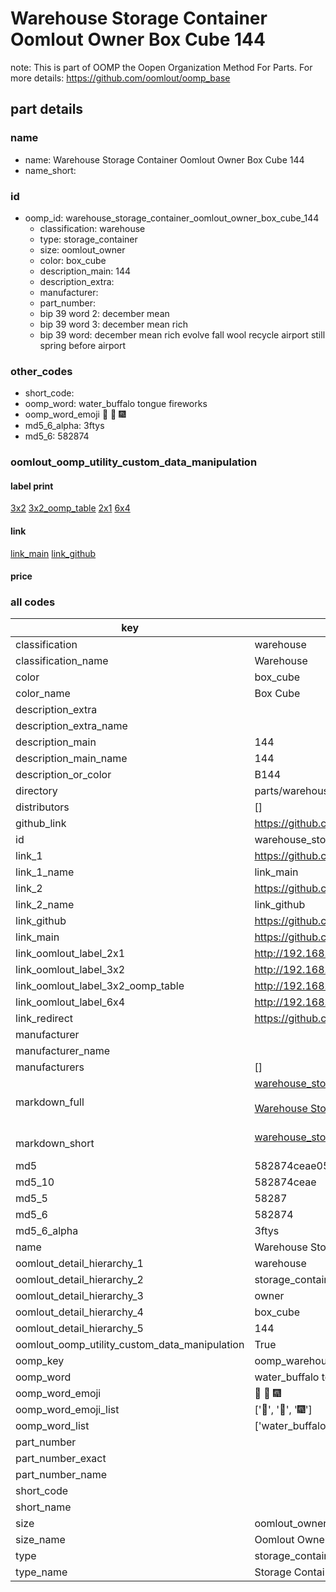 # Warehouse Storage Container Oomlout Owner Box Cube 144  

note: This is part of OOMP the Oopen Organization Method For Parts. For more details: https://github.com/oomlout/oomp_base

##  part details
  







### name
* name: Warehouse Storage Container Oomlout Owner Box Cube 144
* name_short: 
### id
* oomp_id: warehouse_storage_container_oomlout_owner_box_cube_144
  * classification: warehouse
  * type: storage_container
  * size: oomlout_owner
  * color: box_cube
  * description_main: 144
  * description_extra: 
  * manufacturer: 
  * part_number: 
  * bip 39 word 2: december mean
  * bip 39 word 3: december mean rich
  * bip 39 word: december mean rich evolve fall wool recycle airport still spring before airport

### other_codes
* short_code: 
* oomp_word: water_buffalo tongue fireworks
* oomp_word_emoji :water_buffalo: :tongue: :fireworks:
* md5_6_alpha: 3ftys
* md5_6: 582874






### oomlout_oomp_utility_custom_data_manipulation
#### label print
[3x2](http://192.168.1.245:1112/?label=oomp%203ftys)
[3x2_oomp_table](http://192.168.1.108:1112/?label=oomp%203ftys)
[2x1](http://192.168.1.242:1112/?label=oomp%203ftys)
[6x4](http://192.168.1.55:1112/?label=oomp%203ftys)    

#### link

[link_main](https://github.com/oomlout/oomlout_oomp_version_1_messy/tree/main/parts/warehouse_storage_container_oomlout_owner_box_cube_144) [link_github](https://github.com/oomlout/oomlout_oomp_version_1_messy/tree/main/parts/warehouse_storage_container_oomlout_owner_box_cube_144)                             

#### price







### all codes 
| key | value |  
| --- | --- |  
| classification | warehouse |  
| classification_name | Warehouse |  
| color | box_cube |  
| color_name | Box Cube |  
| description_extra |  |  
| description_extra_name |  |  
| description_main | 144 |  
| description_main_name | 144 |  
| description_or_color | B144 |  
| directory | parts/warehouse_storage_container_oomlout_owner_box_cube_144 |  
| distributors | [] |  
| github_link | https://github.com/oomlout/oomlout_oomp_part_src/tree/main/parts/warehouse_storage_container_oomlout_owner_box_cube_144 |  
| id | warehouse_storage_container_oomlout_owner_box_cube_144 |  
| link_1 | https://github.com/oomlout/oomlout_oomp_version_1_messy/tree/main/parts/warehouse_storage_container_oomlout_owner_box_cube_144 |  
| link_1_name | link_main |  
| link_2 | https://github.com/oomlout/oomlout_oomp_version_1_messy/tree/main/parts/warehouse_storage_container_oomlout_owner_box_cube_144 |  
| link_2_name | link_github |  
| link_github | https://github.com/oomlout/oomlout_oomp_version_1_messy/tree/main/parts/warehouse_storage_container_oomlout_owner_box_cube_144 |  
| link_main | https://github.com/oomlout/oomlout_oomp_version_1_messy/tree/main/parts/warehouse_storage_container_oomlout_owner_box_cube_144 |  
| link_oomlout_label_2x1 | http://192.168.1.242:1112/?label=oomp%203ftys |  
| link_oomlout_label_3x2 | http://192.168.1.245:1112/?label=oomp%203ftys |  
| link_oomlout_label_3x2_oomp_table | http://192.168.1.108:1112/?label=oomp%203ftys |  
| link_oomlout_label_6x4 | http://192.168.1.55:1112/?label=oomp%203ftys |  
| link_redirect | https://github.com/oomlout/oomlout_oomp_version_1_messy/tree/main/parts/warehouse_storage_container_oomlout_owner_box_cube_144 |  
| manufacturer |  |  
| manufacturer_name |  |  
| manufacturers | [] |  
| markdown_full | [warehouse_storage_container_oomlout_owner_box_cube_144](none)<br>[](none)<br>[Warehouse Storage Container Oomlout Owner Box Cube 144](none)<br><br> |  
| markdown_short | [warehouse_storage_container_oomlout_owner_box_cube_144](none)<br><br> |  
| md5 | 582874ceae05967ff52914e372a271c5 |  
| md5_10 | 582874ceae |  
| md5_5 | 58287 |  
| md5_6 | 582874 |  
| md5_6_alpha | 3ftys |  
| name | Warehouse Storage Container Oomlout Owner Box Cube 144 |  
| oomlout_detail_hierarchy_1 | warehouse |  
| oomlout_detail_hierarchy_2 | storage_container |  
| oomlout_detail_hierarchy_3 | owner |  
| oomlout_detail_hierarchy_4 | box_cube |  
| oomlout_detail_hierarchy_5 | 144 |  
| oomlout_oomp_utility_custom_data_manipulation | True |  
| oomp_key | oomp_warehouse_storage_container_oomlout_owner_box_cube_144 |  
| oomp_word | water_buffalo tongue fireworks |  
| oomp_word_emoji | :water_buffalo: :tongue: :fireworks: |  
| oomp_word_emoji_list | [':water_buffalo:', ':tongue:', ':fireworks:'] |  
| oomp_word_list | ['water_buffalo', 'tongue', 'fireworks'] |  
| part_number |  |  
| part_number_exact |  |  
| part_number_name |  |  
| short_code |  |  
| short_name |  |  
| size | oomlout_owner |  
| size_name | Oomlout Owner |  
| type | storage_container |  
| type_name | Storage Container |  

